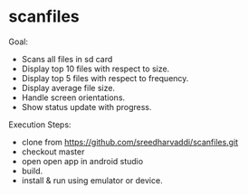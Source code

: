 # scanfiles
Goal:
- Scans all files in sd card 
- Display top 10 files with respect to size.
- Display top 5 files with respect to frequency.
- Display average file size.
- Handle screen orientations.
- Show status update with progress.

Execution Steps:
- clone from https://github.com/sreedharvaddi/scanfiles.git
- checkout master 
- open open app in android studio 
- build.
- install & run using emulator or device.
